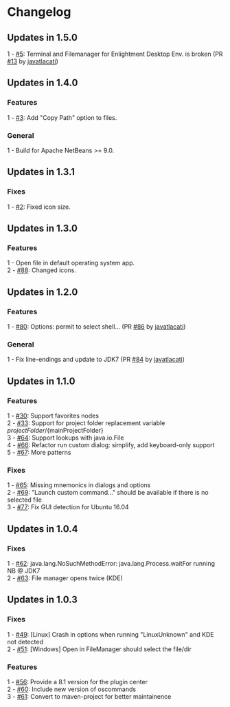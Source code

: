# Changelog

## Updates in 1.5.0
1 - [#5](https://github.com/Chris2011/QuickOpener-NetBeans/issues/5): Terminal and Filemanager for Enlightment Desktop Env. is broken (PR [#13](https://github.com/Chris2011/QuickOpener-NetBeans/pull/13) by [javatlacati](https://github.com/hupfdule))  


## Updates in 1.4.0
### Features
1 - [#3](https://github.com/Chris2011/QuickOpener-NetBeans/issues/3): Add "Copy Path" option to files.

### General
1 - Build for Apache NetBeans >= 9.0.


## Updates in 1.3.1
### Fixes
1 - [#2](https://github.com/Chris2011/QuickOpener-NetBeans/issues/2): Fixed icon size.


## Updates in 1.3.0
### Features
1 - Open file in default operating system app.  
2 - [#88](https://github.com/dzsessona/QuickOpener-NetBeans/issues/88): Changed icons.  


## Updates in 1.2.0
### Features
1 - [#80](https://github.com/dzsessona/QuickOpener-NetBeans/issues/80): Options: permit to select shell... (PR [#86](https://github.com/dzsessona/QuickOpener-NetBeans/pull/86) by [javatlacati](https://github.com/javatlacati))  

### General
1 - Fix line-endings and update to JDK7 (PR [#84](https://github.com/dzsessona/QuickOpener-NetBeans/pull/84) by [javatlacati](https://github.com/javatlacati))  


## Updates in 1.1.0
### Features
1 - [#30](https://github.com/dzsessona/QuickOpener-NetBeans/issues/30): Support favorites nodes  
2 - [#33](https://github.com/dzsessona/QuickOpener-NetBeans/issues/33): Support for project folder replacement variable ${projectFolder}/${mainProjectFolder}  
3 - [#64](https://github.com/dzsessona/QuickOpener-NetBeans/issues/64): Support lookups with java.io.File  
4 - [#66](https://github.com/dzsessona/QuickOpener-NetBeans/issues/66): Refactor run custom dialog: simplify, add keyboard-only support  
5 - [#67](https://github.com/dzsessona/QuickOpener-NetBeans/issues/67): More patterns  

### Fixes
1 - [#65](https://github.com/dzsessona/QuickOpener-NetBeans/issues/65): Missing mnemonics in dialogs and options  
2 - [#69](https://github.com/dzsessona/QuickOpener-NetBeans/issues/69): "Launch custom command..." should be available if there is no selected file  
3 - [#77](https://github.com/dzsessona/QuickOpener-NetBeans/issues/77): Fix GUI detection for Ubuntu 16.04  


## Updates in 1.0.4
### Fixes
1 - [#62](https://github.com/dzsessona/QuickOpener-NetBeans/issues/62): java.lang.NoSuchMethodError: java.lang.Process.waitFor running NB @ JDK7  
2 - [#63](https://github.com/dzsessona/QuickOpener-NetBeans/issues/63): File manager opens twice (KDE)  


## Updates in 1.0.3
### Fixes
1 - [#49](https://github.com/dzsessona/QuickOpener-NetBeans/issues/49): [Linux] Crash in options when running "LinuxUnknown" and KDE not detected  
2 - [#51](https://github.com/dzsessona/QuickOpener-NetBeans/issues/51): [Windows] Open in FileManager should select the file/dir  

### Features
1 - [#56](https://github.com/dzsessona/QuickOpener-NetBeans/issues/56): Provide a 8.1 version for the plugin center  
2 - [#60](https://github.com/dzsessona/QuickOpener-NetBeans/issues/60): Include new version of oscommands  
3 - [#61](https://github.com/dzsessona/QuickOpener-NetBeans/issues/61): Convert to maven-project for better maintainence  